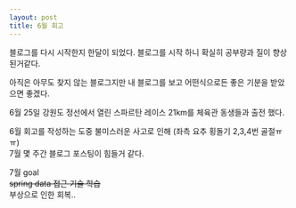 ```yaml
---
layout: post
title: 6월 회고
---
```


블로그를 다시 시작한지 한달이 되었다.
블로그를 시작 하니 확실히 공부량과 질이 향상 된거같다.

아직은 아무도 찾지 않는 블로그지만 내 블로그를 보고 어떤식으로든 좋은 기분을 받았으면 좋겠다.

6월 25일 강원도 정선에서 열린 스파르탄 레이스 21km를 체육관 동생들과 출전 했다.

6월 회고를 작성하는 도중 불미스러운 사고로 인해 (좌측 요추 횡돌기 2,3,4번 골절ㅠㅠ)  
7월 몇 주간 블로그 포스팅이 힘들거 같다.

7월 goal  
~~spring data 접근 기술 학습~~  
부상으로 인한 회복..